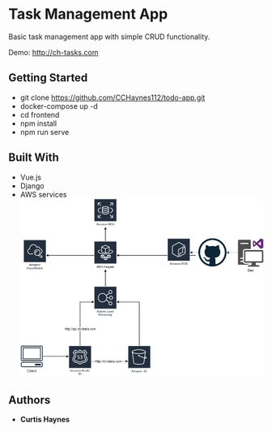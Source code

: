 # Task Management App

Basic task management app with simple CRUD functionality.

Demo: http://ch-tasks.com

## Getting Started

* git clone https://github.com/CCHaynes112/todo-app.git
* docker-compose up -d
* cd frontend
* npm install
* npm run serve

## Built With

* Vue.js
* Django
* AWS services
![AWS Diagram Image](https://github.com/CCHaynes112/todo-app/blob/master/AWS%20Architecture.png)

## Authors

* **Curtis Haynes**